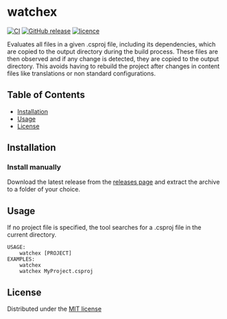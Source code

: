 # watchex

[![CI](https://github.com/francWhite/watchex/actions/workflows/ci.yml/badge.svg?branch=main)](https://github.com/francWhite/watchex/actions/workflows/ci.yml)
[![GitHub release](https://img.shields.io/github/v/release/francWhite/watchex)](https://github.com/francWhite/watchex/releases)
[![licence](https://img.shields.io/github/license/francWhite/watchex)](https://github.com/francWhite/watchex/blob/main/LICENSE)

Evaluates all files in a given .csproj file, including its dependencies, which are copied to the output directory during the build process.
These files are then observed and if any change is detected, they are copied to the output directory. This avoids having to rebuild the project after changes in content files like translations or non standard configurations.

## Table of Contents

- [Installation](#installation)
- [Usage](#usage)
- [License](#license)

## Installation

### Install manually

Download the latest release from the [releases page](https://github.com/francWhite/watchex/releases) and extract the archive to a folder of your choice.

## Usage

If no project file is specified, the tool searches for a .csproj file in the current directory.

```
USAGE:
    watchex [PROJECT]
EXAMPLES:
    watchex
    watchex MyProject.csproj
```

## License

Distributed under the [MIT license](https://github.com/francWhite/watchex/blob/main/LICENSE)